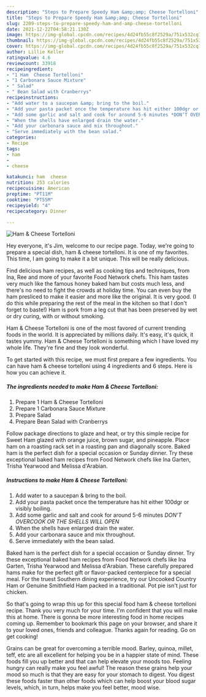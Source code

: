 ```yaml
---
description: "Steps to Prepare Speedy Ham &amp;amp; Cheese Tortelloni"
title: "Steps to Prepare Speedy Ham &amp;amp; Cheese Tortelloni"
slug: 2209-steps-to-prepare-speedy-ham-and-amp-cheese-tortelloni
date: 2021-12-22T04:58:21.130Z
image: https://img-global.cpcdn.com/recipes/4d24fb55c8f2529a/751x532cq70/ham-cheese-tortelloni-recipe-main-photo.jpg
thumbnail: https://img-global.cpcdn.com/recipes/4d24fb55c8f2529a/751x532cq70/ham-cheese-tortelloni-recipe-main-photo.jpg
cover: https://img-global.cpcdn.com/recipes/4d24fb55c8f2529a/751x532cq70/ham-cheese-tortelloni-recipe-main-photo.jpg
author: Lillie Keller
ratingvalue: 4.6
reviewcount: 33918
recipeingredient:
- "1 Ham  Cheese Tortelloni"
- "1 Carbonara Sauce Mixture"
- " Salad"
- " Bean Salad with Cranberrys"
recipeinstructions:
- "Add water to a saucepan &amp; bring to the boil."
- "Add your pasta packet once the temperature has hit either 100dgr or visibly boiling."
- "Add some garlic and salt and cook for around 5-6 minutes *DON’T OVERCOOK OR THE SHELLS WILL OPEN*"
- "When the shells have enlarged drain the water."
- "Add your carbonara sauce and mix throughout."
- "Serve immediately with the bean salad."
categories:
- Recipe
tags:
- ham
- 
- cheese

katakunci: ham  cheese 
nutrition: 253 calories
recipecuisine: American
preptime: "PT11M"
cooktime: "PT55M"
recipeyield: "4"
recipecategory: Dinner

---
```



![Ham &amp; Cheese Tortelloni](https://img-global.cpcdn.com/recipes/4d24fb55c8f2529a/751x532cq70/ham-cheese-tortelloni-recipe-main-photo.jpg)

Hey everyone, it's Jim, welcome to our recipe page. Today, we're going to prepare a special dish, ham &amp; cheese tortelloni. It is one of my favorites. This time, I am going to make it a bit unique. This will be really delicious.

Find delicious ham recipes, as well as cooking tips and techniques, from Ina, Ree and more of your favorite Food Network chefs. This ham tastes very much like the famous honey baked ham but costs much less, and there&#39;s no need to fight the crowds at holiday time. You can even buy the ham presliced to make it easier and more like the original. It is very good. (I do this while preparing the rest of the meal in the kitchen so that I don&#39;t forget to baste!) Ham is pork from a leg cut that has been preserved by wet or dry curing, with or without smoking.

Ham &amp; Cheese Tortelloni is one of the most favored of current trending foods in the world. It is appreciated by millions daily. It's easy, it's quick, it tastes yummy. Ham &amp; Cheese Tortelloni is something which I have loved my whole life. They're fine and they look wonderful.


To get started with this recipe, we must first prepare a few ingredients. You can have ham &amp; cheese tortelloni using 4 ingredients and 6 steps. Here is how you can achieve it.

<!--inarticleads1-->

##### The ingredients needed to make Ham &amp; Cheese Tortelloni:

1. Prepare 1 Ham &amp; Cheese Tortelloni
1. Prepare 1 Carbonara Sauce Mixture
1. Prepare  Salad
1. Prepare  Bean Salad with Cranberrys


Follow package directions to glaze and heat, or try this simple recipe for Sweet Ham glazed with orange juice, brown sugar, and pineapple. Place ham on a roasting rack set in a roasting pan and diagonally score. Baked ham is the perfect dish for a special occasion or Sunday dinner. Try these exceptional baked ham recipes from Food Network chefs like Ina Garten, Trisha Yearwood and Melissa d&#39;Arabian. 

<!--inarticleads2-->

##### Instructions to make Ham &amp; Cheese Tortelloni:

1. Add water to a saucepan &amp; bring to the boil.
1. Add your pasta packet once the temperature has hit either 100dgr or visibly boiling.
1. Add some garlic and salt and cook for around 5-6 minutes *DON’T OVERCOOK OR THE SHELLS WILL OPEN*
1. When the shells have enlarged drain the water.
1. Add your carbonara sauce and mix throughout.
1. Serve immediately with the bean salad.


Baked ham is the perfect dish for a special occasion or Sunday dinner. Try these exceptional baked ham recipes from Food Network chefs like Ina Garten, Trisha Yearwood and Melissa d&#39;Arabian. These carefully prepared hams make for the perfect gift or flavor-packed centerpiece for a special meal. For the truest Southern dining experience, try our Uncooked Country Ham or Genuine Smithfield Ham packed in a traditional. Pot pie isn&#39;t just for chicken. 

So that's going to wrap this up for this special food ham &amp; cheese tortelloni recipe. Thank you very much for your time. I'm confident that you will make this at home. There is gonna be more interesting food in home recipes coming up. Remember to bookmark this page on your browser, and share it to your loved ones, friends and colleague. Thanks again for reading. Go on get cooking!

Grains can be great for overcoming a terrible mood. Barley, quinoa, millet, teff, etc are all excellent for helping you be in a happier state of mind. These foods fill you up better and that can help elevate your moods too. Feeling hungry can really make you feel awful! The reason these grains help your mood so much is that they are easy for your stomach to digest. You digest these foods faster than other foods which can help boost your blood sugar levels, which, in turn, helps make you feel better, mood wise.
